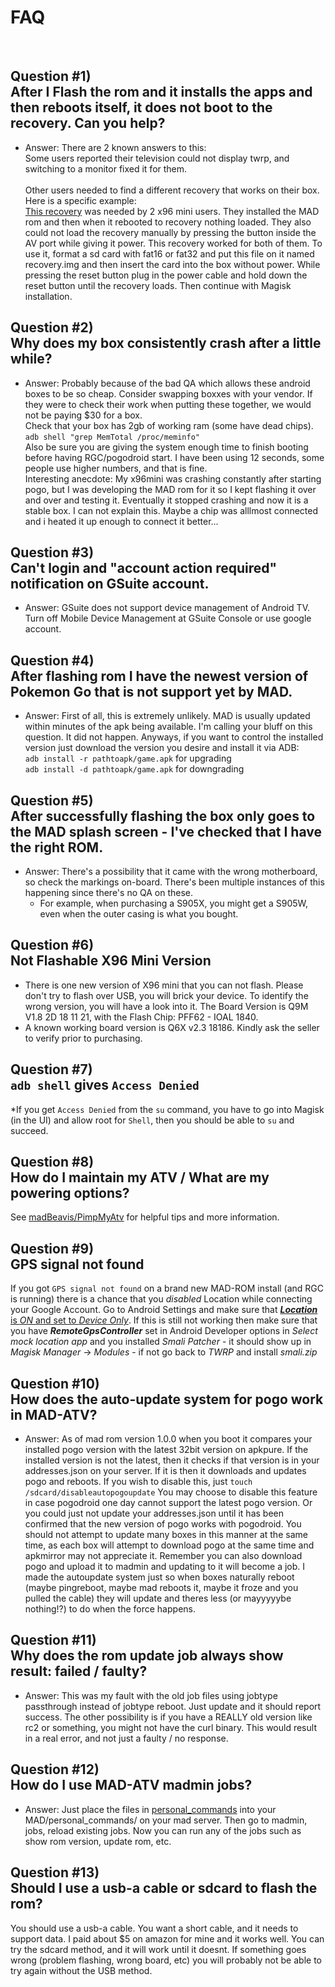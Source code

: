 # FAQ
<br>

## Question #1) <br> After I Flash the rom and it installs the apps and then reboots itself, it does not boot to the recovery. Can you help?<br>

* Answer: There are 2 known answers to this:<br>Some users reported their television could not display twrp, and switching to a monitor fixed it for them.<br><br>Other users needed to find a different recovery that works on their box. Here is a specific example:
<br>[This recovery](https://github.com/Map-A-Droid/MAD-ATV/raw/master/recovery_rare_x96.img) was needed by 2 x96 mini users. They installed the MAD rom and then when it rebooted to recovery nothing loaded. They also could not load the recovery manually by pressing the button inside the AV port while giving it power. This recovery worked for both of them. To use it, format a sd card with fat16 or fat32 and put this file on it named recovery.img and then insert the card into the box without power. While pressing the reset button plug in the power cable and hold down the reset button until the recovery loads. Then continue with Magisk installation.

## Question #2) <br> Why does my box consistently crash after a little while?
* Answer: Probably because of the bad QA which allows these android boxes to be so cheap. Consider swapping boxxes with your vendor. If they were to check their work when putting these together, we would not be paying $30 for a box.<br>Check that your box has 2gb of working ram (some have dead chips). `adb shell "grep MemTotal /proc/meminfo"`<br>Also be sure you are giving the system enough time to finish booting before having RGC/pogodroid start. I have been using 12 seconds, some people use higher numbers, and that is fine.<br>Interesting anecdote: My x96mini was crashing constantly after starting pogo, but I was developing the MAD rom for it so I kept flashing it over and over and testing it. Eventually it stopped crashing and now it is a stable box. I can not explain this. Maybe a chip was alllmost connected and i heated it up enough to connect it better...

## Question #3) <br> Can't login and "account action required" notification on GSuite account.
* Answer: GSuite does not support device management of Android TV. Turn off Mobile Device Management at GSuite Console or use google account.

## Question #4) <br> After flashing rom I have the newest version of Pokemon Go that is not support yet by MAD.
* Answer: First of all, this is extremely unlikely. MAD is usually updated within minutes of the apk being available. I'm calling your bluff on this question. It did not happen. Anyways, if you want to control the installed version just download the version you desire and install it via ADB:
<br> `adb install -r pathtoapk/game.apk` for upgrading
<br> `adb install -d pathtoapk/game.apk` for downgrading

## Question #5) <br> After successfully flashing the box only goes to the MAD splash screen - I've checked that I have the right ROM.
* Answer: There's a possibility that it came with the wrong motherboard, so check the markings on-board. There's been multiple instances of this happening since there's no QA on these.
  * For example, when purchasing a S905X, you might get a S905W, even when the outer casing is what you bought.

## Question #6) <br> Not Flashable X96 Mini Version
* There is one new version of X96 mini that you can not flash. Please don't try to flash over USB, you will brick your device. To identify the wrong version, you will have a look into it. The Board Version is Q9M V1.8 2D    18 11 21, with the Flash Chip: PFF62 - IOAL 1840.
* A known working board version is Q6X v2.3 18186.  Kindly ask the seller to verify prior to purchasing.

## Question #7) <br> `adb shell` gives `Access Denied`
*If you get `Access Denied` from the `su` command, you have to go into Magisk (in the UI) and allow root for `Shell`, then you should be able to `su` and succeed.

## Question #8) <br> How do I maintain my ATV / What are my powering options?
See [madBeavis/PimpMyAtv](https://github.com/madBeavis/PimpMyAtv/) for helpful tips and more information.

## Question #9) <br> GPS signal not found
If you got `GPS signal not found` on a brand new MAD-ROM install (and RGC is running) there is a chance that you *disabled* Location while connecting your Google Account. Go to Android Settings and make sure that [***Location*** is *ON* and set to *Device Only*](https://i.imgur.com/RxEbdRQ.png).
If this is still not working then make sure that you have ***RemoteGpsController*** set in Android Developer options in *Select mock location app* and you installed *Smali Patcher* - it should show up in *Magisk Manager* -> *Modules* - if not go back to *TWRP* and install *smali.zip*

## Question #10) <br> How does the auto-update system for pogo work in MAD-ATV?
* Answer: As of mad rom version 1.0.0 when you boot it compares your installed pogo version with the latest 32bit version on apkpure. If the installed version is not the latest, then it checks if that version is in your addresses.json on your server. If it is then it downloads and updates pogo and reboots. If you wish to disable this, just `touch /sdcard/disableautopogoupdate`
You may choose to disable this feature in case pogodroid one day cannot support the latest pogo version. Or you could just not update your addresses.json until it has been confirmed that the new version of pogo works with pogodroid. You should not attempt to update many boxes in this manner at the same time, as each box will attempt to download pogo at the same time and apkmirror may not appreciate it. Remember you can also download pogo and upload it to madmin and updating to it will become a job. I made the autoupdate system just so when boxes naturally reboot (maybe pingreboot, maybe mad reboots it, maybe it froze and you pulled the cable) they will update and theres less (or mayyyyybe nothing!?) to do when the force happens.

## Question #11) <br> Why does the rom update job always show result: failed / faulty?
* Answer: This was my fault with the old job files using jobtype passthrough instead of jobtype reboot. Just update and it should report success. The other possibility is if you have a REALLY old version like rc2 or something, you might not have the curl binary. This would result in a real error, and not just a faulty / no response.

## Question #12) <br> How do I use MAD-ATV madmin jobs?
* Answer: Just place the files in [personal_commands](https://github.com/Map-A-Droid/MAD-ATV/tree/master/personal_commands) into your MAD/personal_commands/ on your mad server. Then go to madmin, jobs, reload existing jobs. Now you can run any of the jobs such as show rom version, update rom, etc.

## Question #13) <br> Should I use a usb-a cable or sdcard to flash the rom?
You should use a usb-a cable. You want a short cable, and it needs to support data. I paid about $5 on amazon for mine and it works well. You can try the sdcard method, and it will work until it doesnt. If something goes wrong (problem flashing, wrong board, etc) you will probably not be able to try again without the USB method.
